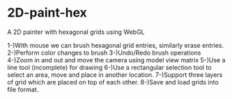 # 2D-paint-hex
 A 2D painter with hexagonal grids using WebGL

1-)With mouse we can brush hexagonal grid entries, similarly erase entries.
2-)Perform color changes to brush
3-)Undo/Redo brush operations
4-)Zoom in and out and move the camera using model view matrix
5-)Use a line tool (incomplete) for drawing
6-)Use a rectangular selection tool to select an area, move and place in another location.
7-)Support three layers of grid which are placed on top of each other.
8-)Save and load grids into file format.
